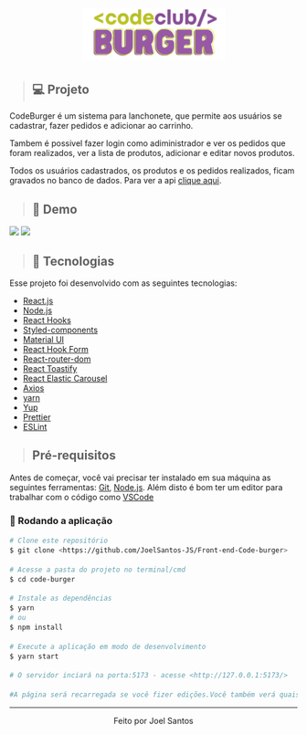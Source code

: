 <h1 align="center">
    <img width="250px" src="./src/assets/logo.svg" alt="logo-codeburger">
</h1>

> ## 💻 Projeto
<p>CodeBurger é um sistema para lanchonete, que permite aos usuários se cadastrar, fazer pedidos e adicionar ao carrinho.</p>
<p>Tambem é possivel fazer login como adiministrador e ver os pedidos que foram realizados, ver a lista de produtos, adicionar e editar novos produtos.</p>
<p>Todos os usuários cadastrados, os produtos e os pedidos realizados, ficam gravados no banco de dados. Para ver a api <a href="https://github.com/W-Carlos/CodeBurger-api">clique aqui</a>.</p>

> ## 📸 Demo
<img src="./src/assets/CodeBurger-demo1.gif">
<img src="./src/assets/CodeBurger-demo2.gif">

> ## 🚀 Tecnologias
Esse projeto foi desenvolvido com as seguintes tecnologias:

* [React.js](https://pt-br.reactjs.org/)
* [Node.js](https://nodejs.org/en/)
* [React Hooks](https://pt-br.reactjs.org/docs/hooks-intro.html)
* [Styled-components](https://styled-components.com/)
* [Material UI](https://mui.com/pt/)
* [React Hook Form](https://react-hook-form.com/)
* [React-router-dom](https://v5.reactrouter.com/web/guides/quick-start)
* [React Toastify](https://fkhadra.github.io/react-toastify/introduction)
* [React Elastic Carousel](https://sag1v.github.io/react-elastic-carousel/)
* [Axios](https://www.npmjs.com/package/axios)
* [yarn](https://classic.yarnpkg.com/en/docs/install#windows-stable)
* [Yup](https://www.npmjs.com/package/yup)
* [Prettier](https://prettier.io/)
* [ESLint](https://eslint.org/)

>## Pré-requisitos

Antes de começar, você vai precisar ter instalado em sua máquina as seguintes ferramentas:
[Git](https://git-scm.com), [Node.js](https://nodejs.org/en/). 
Além disto é bom ter um editor para trabalhar com o código como [VSCode](https://code.visualstudio.com/)

### 🎲 Rodando a aplicação

```bash
# Clone este repositório
$ git clone <https://github.com/JoelSantos-JS/Front-end-Code-burger>

# Acesse a pasta do projeto no terminal/cmd
$ cd code-burger

# Instale as dependências
$ yarn
# ou
$ npm install

# Execute a aplicação em modo de desenvolvimento
$ yarn start

# O servidor inciará na porta:5173 - acesse <http://127.0.0.1:5173/> 

#A página será recarregada se você fizer edições.Você também verá quaisquer erros no console.
```


---
<p align="center">Feito por Joel Santos </p>
